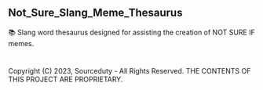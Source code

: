 ## Not_Sure_Slang_Meme_Thesaurus

📚 Slang word thesaurus designed for assisting the creation of NOT SURE IF memes.

#

Copyright (C) 2023,  Sourceduty - All Rights Reserved.
THE CONTENTS OF THIS PROJECT ARE PROPRIETARY.
